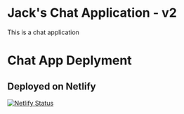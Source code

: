 # Jack's Chat Application - v2
This is a chat application

# Chat App Deplyment
## Deployed on Netlify

[![Netlify Status](https://api.netlify.com/api/v1/badges/66f99a7b-63f9-4bc0-8410-39b5dbd3d786/deploy-status)](https://app.netlify.com/sites/chatappv2/deploys)
